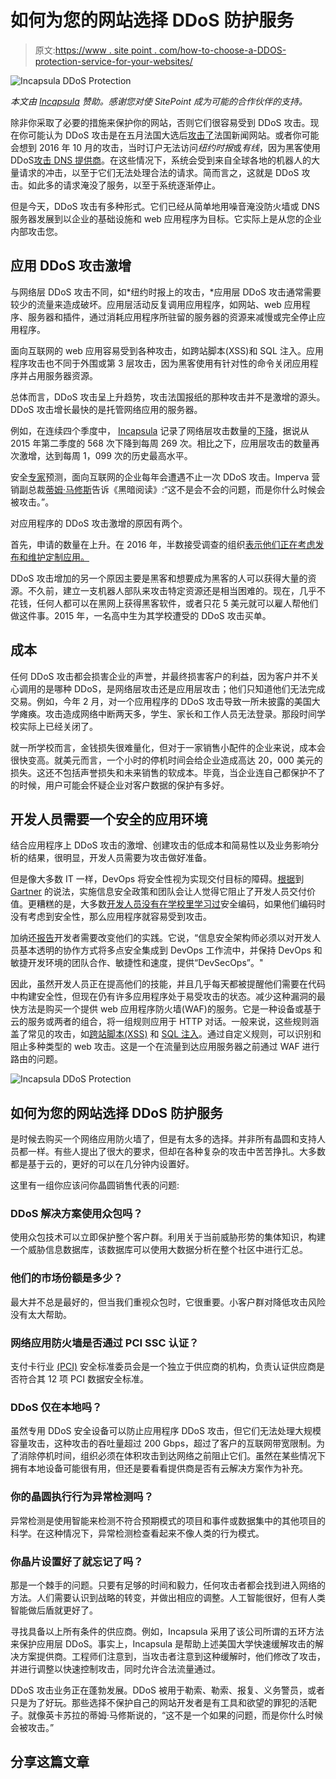 # 如何为您的网站选择 DDoS 防护服务

> 原文:[https://www . site point . com/how-to-choose-a-DDOS-protection-service-for-your-websites/](https://www.sitepoint.com/how-to-choose-a-ddos-protection-service-for-your-websites/)

![Incapsula DDoS Protection](../Images/a8c24614f64f2c1c803bcba4d2a4b9ea.png)

*本文由 [Incapsula](http://synd.co/2tnn9CZ) 赞助。感谢您对使 SitePoint 成为可能的合作伙伴的支持。*

除非你采取了必要的措施来保护你的网站，否则它们很容易受到 DDoS 攻击。现在你可能认为 DDoS 攻击是在五月法国大选后[攻击了](http://synd.co/2thzHs7)法国新闻网站。或者你可能会想到 2016 年 10 月的攻击，当时订户无法访问*纽约时报*或*有线*，因为黑客使用 DDoS[攻击 DNS 提供商](http://synd.co/2rnEpIn)。在这些情况下，系统会受到来自全球各地的机器人的大量请求的冲击，以至于它们无法处理合法的请求。简而言之，这就是 DDoS 攻击。如此多的请求淹没了服务，以至于系统逐渐停止。

但是今天，DDoS 攻击有多种形式。它们已经从简单地用噪音淹没防火墙或 DNS 服务器发展到以企业的基础设施和 web 应用程序为目标。它实际上是从您的企业内部攻击您。

## 应用 DDoS 攻击激增

与网络层 DDoS 攻击不同，如*纽约时报上的攻击，*应用层 DDoS 攻击通常需要较少的流量来造成破坏。应用层活动反复调用应用程序，如网站、web 应用程序、服务器和插件，通过消耗应用程序所驻留的服务器的资源来减慢或完全停止应用程序。

面向互联网的 web 应用容易受到各种攻击，如跨站脚本(XSS)和 SQL 注入。应用程序攻击也不同于外围或第 3 层攻击，因为黑客使用有针对性的命令关闭应用程序并占用服务器资源。

总体而言，DDoS 攻击呈上升趋势，攻击法国报纸的那种攻击并不是激增的源头。DDoS 攻击增长最快的是托管网络应用的服务器。

例如，在连续四个季度中， [Incapsula](http://synd.co/2sjPXNd) 记录了网络层攻击数量的[下降](http://synd.co/2rWGgCv)，据说从 2015 年第二季度的 568 次下降到每周 269 次。相比之下，应用层攻击的数量再次激增，达到每周 1，099 次的历史最高水平。

安全[专家](http://synd.co/2rewitA)预测，面向互联网的企业每年会遭遇不止一次 DDoS 攻击。Imperva 营销副总裁[蒂姆·马修斯](http://synd.co/2rrxwRq)告诉《黑暗阅读》:“这不是会不会的问题，而是你什么时候会被攻击。”。

对应用程序的 DDoS 攻击激增的原因有两个。

首先，申请的数量在上升。在 2016 年，半数接受调查的组织[表示他们正在考虑发布和维护定制应用。](http://synd.co/2s6ONRQ)

DDoS 攻击增加的另一个原因主要是黑客和想要成为黑客的人可以获得大量的资源。不久前，建立一支机器人部队来攻击特定资源还是相当困难的。现在，几乎不花钱，任何人都可以在黑网上获得黑客软件，或者只花 5 美元就可以雇人帮他们做这件事。2015 年，一名高中生为其学校遭受的 DDoS 攻击买单。

## 成本

任何 DDoS 攻击都会损害企业的声誉，并最终损害客户的利益，因为客户并不关心调用的是哪种 DDoS，是网络层攻击还是应用层攻击；他们只知道他们无法完成交易。例如，今年 2 月，对一个应用程序的 DDoS 攻击导致一所未披露的美国大学瘫痪。攻击造成网络中断两天多，学生、家长和工作人员无法登录。那段时间学校实际上已经关闭了。

就一所学校而言，金钱损失很难量化，但对于一家销售小配件的企业来说，成本会很快变高。就美元而言，一个小时的停机时间会给企业造成高达 20，000 美元的损失。这还不包括声誉损失和未来销售的软成本。毕竟，当企业连自己都保护不了的时候，用户可能会怀疑企业对客户数据的保护有多好。

## 开发人员需要一个安全的应用环境

结合应用程序上 DDoS 攻击的激增、创建攻击的低成本和简易性以及业务影响分析的结果，很明显，开发人员需要为攻击做好准备。

但是像大多数 IT 一样，DevOps 将安全性视为实现交付目标的障碍。[根据](http://synd.co/2sYIJv0)到 [Gartner](http://synd.co/2sp2iiX) 的说法，实施信息安全政策和团队会让人觉得它阻止了开发人员交付价值。更糟糕的是，大多数[开发人员没有在学校里学习过](http://synd.co/2rnx4bU)安全编码，如果他们编码时没有考虑到安全性，那么应用程序就容易受到攻击。

加纳还[报告](http://synd.co/2ti0vZw)开发者需要改变他们的实践。它说，“信息安全架构师必须以对开发人员基本透明的协作方式将多点安全集成到 DevOps 工作流中，并保持 DevOps 和敏捷开发环境的团队合作、敏捷性和速度，提供“DevSecOps”。"

因此，虽然开发人员正在提高他们的技能，并且几乎每天都被提醒他们需要在代码中构建安全性，但现在仍有许多应用程序处于易受攻击的状态。减少这种漏洞的最快方法是购买一个提供 web 应用程序防火墙(WAF)的服务。它是一种设备或基于云的服务或两者的组合，将一组规则应用于 HTTP 对话。一般来说，这些规则涵盖了常见的攻击，如[跨站脚本(XSS)](http://synd.co/2u0ovBs) 和 [SQL 注入](http://synd.co/2trh7lD)。通过自定义规则，可以识别和阻止多种类型的 web 攻击。这是一个在流量到达应用服务器之前通过 WAF 进行路由的问题。

![Incapsula DDoS Protection](../Images/b4266c7e98c33bcbd331b0990edc0eec.png)

## 如何为您的网站选择 DDoS 防护服务

是时候去购买一个网络应用防火墙了，但是有太多的选择。并非所有晶圆和支持人员都一样。有些人提出了很大的要求，但却在各种复杂的攻击中苦苦挣扎。大多数都是基于云的，更好的可以在几分钟内设置好。

这里有一组你应该问你晶圆销售代表的问题:

### DDoS 解决方案使用众包吗？

使用众包技术可以立即保护整个客户群。利用关于当前威胁形势的集体知识，构建一个威胁信息数据库，该数据库可以使用大数据分析在整个社区中进行汇总。

### 他们的市场份额是多少？

最大并不总是最好的，但当我们重视众包时，它很重要。小客户群对降低攻击风险没有太大帮助。

### 网络应用防火墙是否通过 PCI SSC 认证？

支付卡行业 [(PCI)](http://synd.co/2re2SvO) 安全标准委员会是一个独立于供应商的机构，负责认证供应商是否符合其 12 项 PCI 数据安全标准。

### DDoS 仅在本地吗？

虽然专用 DDoS 安全设备可以防止应用程序 DDoS 攻击，但它们无法处理大规模容量攻击，这种攻击的吞吐量超过 200 Gbps，超过了客户的互联网带宽限制。为了消除停机时间，组织必须在体积攻击到达网络之前阻止它们。虽然在某些情况下拥有本地设备可能很有用，但还是要看看提供商是否有云解决方案作为补充。

### 你的晶圆执行行为异常检测吗？

异常检测是使用智能来检测不符合预期模式的项目和事件或数据集中的其他项目的科学。在这种情况下，异常检测检查看起来不像人类的行为模式。

### 你晶片设置好了就忘记了吗？

那是一个棘手的问题。只要有足够的时间和毅力，任何攻击者都会找到进入网络的方法。人们需要认识到战略的转变，并做出相应的调整。人工智能很好，但有人类智能做后盾就更好了。

寻找具备以上所有条件的供应商。例如，Incapsula 采用了该公司所谓的五环方法来保护应用层 DDoS。事实上，Incapsula 是帮助上述美国大学快速缓解攻击的解决方案提供商。工程师们注意到，当攻击者注意到这种缓解时，他们修改了攻击，并进行调整以快速控制攻击，同时允许合法流量通过。

DDoS 攻击业务正在蓬勃发展。DDoS 被用于勒索、勒索、报复、义务警员，或者只是为了好玩。那些选择不保护自己的网站开发者是有工具和欲望的罪犯的活靶子。就像英卡苏拉的蒂姆·马修斯说的，“这不是一个如果的问题，而是你什么时候会被攻击。”

## 分享这篇文章